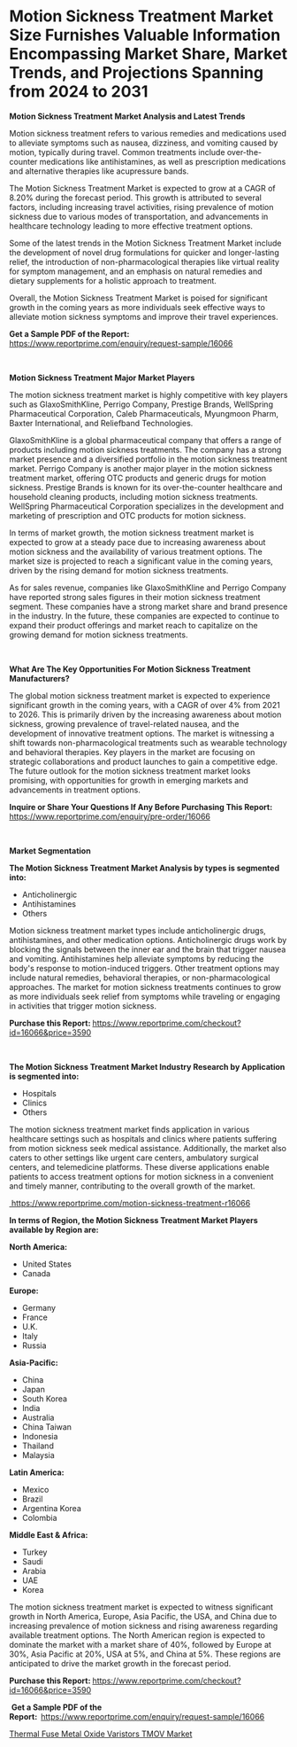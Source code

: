 <p><h1>Motion Sickness Treatment Market Size Furnishes Valuable Information Encompassing Market Share, Market Trends, and Projections Spanning from 2024 to 2031</h1></p><p><strong>Motion Sickness Treatment Market Analysis and Latest Trends</strong></p>
<p><p>Motion sickness treatment refers to various remedies and medications used to alleviate symptoms such as nausea, dizziness, and vomiting caused by motion, typically during travel. Common treatments include over-the-counter medications like antihistamines, as well as prescription medications and alternative therapies like acupressure bands.</p><p>The Motion Sickness Treatment Market is expected to grow at a CAGR of 8.20% during the forecast period. This growth is attributed to several factors, including increasing travel activities, rising prevalence of motion sickness due to various modes of transportation, and advancements in healthcare technology leading to more effective treatment options.</p><p>Some of the latest trends in the Motion Sickness Treatment Market include the development of novel drug formulations for quicker and longer-lasting relief, the introduction of non-pharmacological therapies like virtual reality for symptom management, and an emphasis on natural remedies and dietary supplements for a holistic approach to treatment.</p><p>Overall, the Motion Sickness Treatment Market is poised for significant growth in the coming years as more individuals seek effective ways to alleviate motion sickness symptoms and improve their travel experiences.</p></p>
<p><strong>Get a Sample PDF of the Report:&nbsp;</strong> <a href="https://www.reportprime.com/enquiry/request-sample/16066">https://www.reportprime.com/enquiry/request-sample/16066</a></p>
<p>&nbsp;</p>
<p><strong>Motion Sickness Treatment Major Market Players</strong></p>
<p><p>The motion sickness treatment market is highly competitive with key players such as GlaxoSmithKline, Perrigo Company, Prestige Brands, WellSpring Pharmaceutical Corporation, Caleb Pharmaceuticals, Myungmoon Pharm, Baxter International, and Reliefband Technologies. </p><p>GlaxoSmithKline is a global pharmaceutical company that offers a range of products including motion sickness treatments. The company has a strong market presence and a diversified portfolio in the motion sickness treatment market. Perrigo Company is another major player in the motion sickness treatment market, offering OTC products and generic drugs for motion sickness. Prestige Brands is known for its over-the-counter healthcare and household cleaning products, including motion sickness treatments. WellSpring Pharmaceutical Corporation specializes in the development and marketing of prescription and OTC products for motion sickness.</p><p>In terms of market growth, the motion sickness treatment market is expected to grow at a steady pace due to increasing awareness about motion sickness and the availability of various treatment options. The market size is projected to reach a significant value in the coming years, driven by the rising demand for motion sickness treatments.</p><p>As for sales revenue, companies like GlaxoSmithKline and Perrigo Company have reported strong sales figures in their motion sickness treatment segment. These companies have a strong market share and brand presence in the industry. In the future, these companies are expected to continue to expand their product offerings and market reach to capitalize on the growing demand for motion sickness treatments.</p></p>
<p>&nbsp;</p>
<p><strong>What Are The Key Opportunities For Motion Sickness Treatment Manufacturers?</strong></p>
<p><p>The global motion sickness treatment market is expected to experience significant growth in the coming years, with a CAGR of over 4% from 2021 to 2026. This is primarily driven by the increasing awareness about motion sickness, growing prevalence of travel-related nausea, and the development of innovative treatment options. The market is witnessing a shift towards non-pharmacological treatments such as wearable technology and behavioral therapies. Key players in the market are focusing on strategic collaborations and product launches to gain a competitive edge. The future outlook for the motion sickness treatment market looks promising, with opportunities for growth in emerging markets and advancements in treatment options.</p></p>
<p><strong>Inquire or Share Your Questions If Any Before Purchasing This Report:</strong> <a href="https://www.reportprime.com/enquiry/pre-order/16066">https://www.reportprime.com/enquiry/pre-order/16066</a></p>
<p>&nbsp;</p>
<p><strong>Market Segmentation</strong></p>
<p><strong>The Motion Sickness Treatment Market Analysis by types is segmented into:</strong></p>
<p><ul><li>Anticholinergic</li><li>Antihistamines</li><li>Others</li></ul></p>
<p><p>Motion sickness treatment market types include anticholinergic drugs, antihistamines, and other medication options. Anticholinergic drugs work by blocking the signals between the inner ear and the brain that trigger nausea and vomiting. Antihistamines help alleviate symptoms by reducing the body's response to motion-induced triggers. Other treatment options may include natural remedies, behavioral therapies, or non-pharmacological approaches. The market for motion sickness treatments continues to grow as more individuals seek relief from symptoms while traveling or engaging in activities that trigger motion sickness.</p></p>
<p><strong>Purchase this Report:&nbsp;</strong><a href="https://www.reportprime.com/checkout?id=16066&price=3590">https://www.reportprime.com/checkout?id=16066&price=3590</a></p>
<p>&nbsp;</p>
<p><strong>The Motion Sickness Treatment Market Industry Research by Application is segmented into:</strong></p>
<p><ul><li>Hospitals</li><li>Clinics</li><li>Others</li></ul></p>
<p><p>The motion sickness treatment market finds application in various healthcare settings such as hospitals and clinics where patients suffering from motion sickness seek medical assistance. Additionally, the market also caters to other settings like urgent care centers, ambulatory surgical centers, and telemedicine platforms. These diverse applications enable patients to access treatment options for motion sickness in a convenient and timely manner, contributing to the overall growth of the market.</p></p>
<p><a href="https://www.reportprime.com/motion-sickness-treatment-r16066">&nbsp;https://www.reportprime.com/motion-sickness-treatment-r16066</a></p>
<p><strong>In terms of Region, the Motion Sickness Treatment Market Players available by Region are:</strong></p>
<p>
    <p> <strong> North America: </strong>
        <ul>
            <li>United States</li>
            <li>Canada</li>
        </ul>
        </p> 
    <p> <strong> Europe: </strong>
        <ul>
            <li>Germany</li>
            <li>France</li>
            <li>U.K.</li>
            <li>Italy</li>
            <li>Russia</li>
        </ul>
        </p> 
    <p> <strong> Asia-Pacific: </strong>
        <ul>
            <li>China</li>
            <li>Japan</li>
            <li>South Korea</li>
            <li>India</li>
            <li>Australia</li>
            <li>China Taiwan</li>
            <li>Indonesia</li>
            <li>Thailand</li>
            <li>Malaysia</li>
        </ul>
        </p> 
    <p> <strong> Latin America: </strong>
        <ul>
            <li>Mexico</li>
            <li>Brazil</li>
            <li>Argentina Korea</li>
            <li>Colombia</li>
        </ul>
        </p> 
    <p> <strong> Middle East & Africa: </strong>
        <ul>
            <li>Turkey</li>
            <li>Saudi</li>
            <li>Arabia</li>
            <li>UAE</li>
            <li>Korea</li>
        </ul>
    </p>
    </p>
<p><p>The motion sickness treatment market is expected to witness significant growth in North America, Europe, Asia Pacific, the USA, and China due to increasing prevalence of motion sickness and rising awareness regarding available treatment options. The North American region is expected to dominate the market with a market share of 40%, followed by Europe at 30%, Asia Pacific at 20%, USA at 5%, and China at 5%. These regions are anticipated to drive the market growth in the forecast period.</p></p>
<p><strong>Purchase this Report: </strong><a href="https://www.reportprime.com/checkout?id=16066&price=3590">https://www.reportprime.com/checkout?id=16066&price=3590</a></p>
<p>&nbsp;<strong>Get a Sample PDF of the Report:&nbsp;&nbsp;</strong><a href="https://www.reportprime.com/enquiry/request-sample/16066">https://www.reportprime.com/enquiry/request-sample/16066</a></p>
<p><strong></strong></p>
<p><p><a href="https://fearless-okapi-6c8.notion.site/Thermal-Fuse-Metal-Oxide-Varistors-TMOV-Market-Analysis-and-Sze-Forecasted-for-period-from-2024-to-2-464e6b42277f41dd909986797a8eaa17">Thermal Fuse Metal Oxide Varistors TMOV Market</a></p></p>